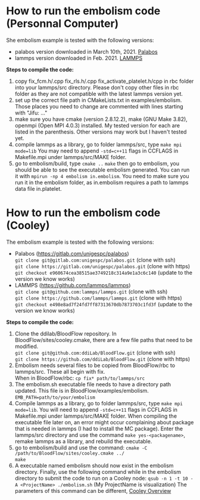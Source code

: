 # How to run the embolism code (Personnal Computer)
She embolism example is tested with the following versions:
- palabos version downloaded in March 10th, 2021. [Palabos](https://gitlab.com/unigespc/palabos)
- lammps version downloaded in Feb. 2021. [LAMMPS](https://github.com/lammps/lammps)

**Steps to compile the code:** 
1. copy fix_fcm.h/.cpp fix_rls.h/.cpp fix_activate_platelet.h/cpp in rbc folder into your lammps/src directory. Please don't copy other files in rbc folder as they are not compatible with the latest lammps version yet.  
2. set up the correct file path in CMakeLists.txt in examples/embolism. Those places you need to change are commented with lines starting with "Jifu: ..."
3. make sure you have cmake (version 2.8.12.2), make (GNU Make 3.82), openmpi (Open MPI 4.0.3) installed. My tested version for each are listed in the parenthesis. Other versions may work but I haven't tested yet. 
4. compile lammps as a library, go to folder lammps/src, type `make mpi mode=lib` You may need to append `-std=c++11` flags in CCFLAGS in Makefile.mpi under lammps/src/MAKE folder.
5. go to embolism/build, type `cmake ..`
`make`
then go to embolism, you should be able to see the executable embolism generated. You can run it with `mpirun -np 4 embolism in.embolism`. You need to make sure you run it in the embolism folder, as in.embolism requires a path to lammps data file in.platelet.

# How to run the embolism code (Cooley)
The embolism example is tested with the following versions:
- Palabos (https://gitlab.com/unigespc/palabos) \
`git clone git@gitlab.com:unigespc/palabos.git` (clone with ssh)\
`git clone https://gitlab.com/unigespc/palabos.git` (clone with https)\
`git checkout e960674cea38515ae3749218c314a9e1a3c6c140` (update to the version we know works)
- LAMMPS  (https://github.com/lammps/lammps) \
`git clone git@github.com:lammps/lammps.git` (clone with ssh)\
`git clone https://github.com/lammps/lammps.git` (clone with https)\
`git checkout e498e8ad7f24fd7ff87313670db7873703c1fd3f` (update to the version we know works)

**Steps to compile the code:**
1. Clone the ddilab/BloodFlow repository. In BloodFlow/sites/cooley.cmake, there are a few file paths that need to be modified.\
`git clone git@github.com:ddiLab/BloodFlow.git` (clone with ssh)\
`git clone https://github.com/ddiLab/BloodFlow.git` (clone with https)
2. Embolism needs several files to be copied from BloodFlow/rbc to lammps/src. These all begin with fix. \
When in BloodFlow/rbc: `cp fix* path/to/lammps/src` 
3. The embolism.sh executable file needs to have a directory path updated. This file is in BloodFlow/examples/embolism. \
`EMB_PATH=path/to/your/embolism`
4. Compile lammps as a library, go to folder lammps/src, type `make mpi mode=lib`. You will need to append `-std=c++11` flags in CCFLAGS in Makefile.mpi under lammps/src/MAKE folder. When compiling the executable file later on, an error might occur complaining about package that is needed in lammps (I had to install the MC package). Enter the lammps/src directory and use the command `make yes-<packagename>`, remake lammps as a library, and rebuild the executable.
5. go to embolism/build and use the command: `cmake -C /path/to/BloodFlow/sites/cooley.cmake ../`\
`make`
6. A executable named embolism should now exist in the embolism directory. Finally, use the following command while in the embolism directory to submit the code to run on a Cooley node:
`qsub -n 1 -t 10 -A <ProjectName> ./embolism.sh` (My ProjectName is visualization)
The parameters of this command can be different, [Cooley Overview](https://www.alcf.anl.gov/support-center/cooley/submitting-jobs-cooley)
